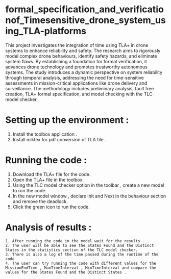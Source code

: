 # formal_specification_and_verificationof_Timesensitive_drone_system_using_TLA-platforms

This project investigates the integration of time using TLA+ in drone systems to enhance reliability and safety. The research aims to rigorously model complex drone behaviours, identify safety hazards, and eliminate system flaws. By establishing a foundation for formal verification, it advances drone technology and promotes trustworthy autonomous systems. The study introduces a dynamic perspective on system reliability through temporal analysis, addressing the need for time-sensitive assessments in mission-critical applications like drone delivery and surveillance. The methodology includes preliminary analysis, fault tree creation, TLA+ formal specification, and model checking with the TLC model checker.

# Setting up the environment :

  1. Install the toolbox application .
  2. Install miktex for pdf conversion of TLA file .

# Running the code : 
  1. Download the TLA+ file for the code.
  2. Open the TLA+ file in the toolbox.
  3. Using the TLC model checker option in the toolbar , create a new model to run the code.
  4. In the new model window , declare Init and Next in the behaviour section and remove the deadlock.
  5. Click the green icon to run the code.

# Analysis of results :
    1. After running the code in the model wait for the results .
    2. The user will be able to see the States Found and the Distinct States in the statistics section of the TLC model checker.
    3. There is also a log of the time passed during the runtime of the code
    4. The user can try running the code with different values for the MissionEndTime , MaxTimeInterval , MinTimeInterval and compare the values for the States Found and the Distinct States .
